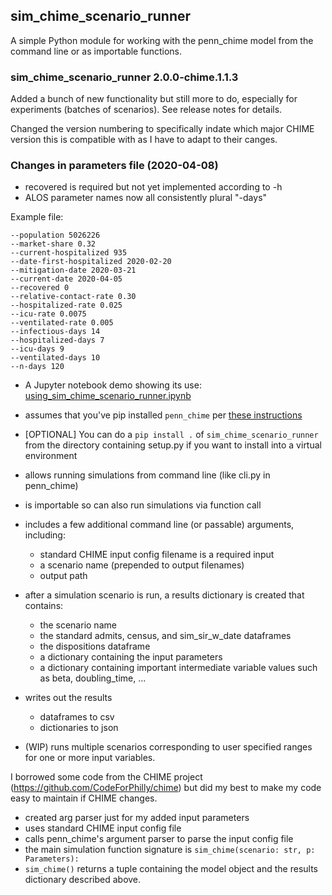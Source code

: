 ## sim_chime_scenario_runner

A simple Python module for working with the penn_chime model from the command line or as importable functions. 

### sim_chime_scenario_runner 2.0.0-chime.1.1.3

Added a bunch of new functionality but still more to do, especially for experiments (batches of scenarios).
See release notes for details.

Changed the version numbering to specifically indate which major CHIME version this is compatible with
as I have to adapt to their canges.

### Changes in parameters file (2020-04-08)

* recovered is required but not yet implemented according to -h
* ALOS parameter names now all consistently plural "-days"

Example file:

    --population 5026226
    --market-share 0.32
    --current-hospitalized 935
    --date-first-hospitalized 2020-02-20
    --mitigation-date 2020-03-21
    --current-date 2020-04-05
    --recovered 0
    --relative-contact-rate 0.30
    --hospitalized-rate 0.025
    --icu-rate 0.0075
    --ventilated-rate 0.005
    --infectious-days 14
    --hospitalized-days 7
    --icu-days 9
    --ventilated-days 10
    --n-days 120


* A Jupyter notebook demo showing its use: [using_sim_chime_scenario_runner.ipynb](https://github.com/misken/sim_chime_scenario_runner/blob/master/demos/using_sim_chime_scenario_runner.ipynb)

* assumes that you've pip installed `penn_chime` per [these instructions](https://github.com/misken/c19/blob/master/penn_chime_cli_quickstart.md)
* [OPTIONAL] You can do a `pip install .` of `sim_chime_scenario_runner` from the directory containing setup.py if you want to install into a virtual environment
* allows running simulations from command line (like cli.py in penn_chime)
* is importable so can also run simulations via function call
* includes a few additional command line (or passable) arguments, including:
  - standard CHIME input config filename is a required input
  - a scenario name (prepended to output filenames)
  - output path
* after a simulation scenario is run, a results dictionary is created that contains:
  - the scenario name
  - the standard admits, census, and sim_sir_w_date dataframes
  - the dispositions dataframe
  - a dictionary containing the input parameters
  - a dictionary containing important intermediate variable values such as beta, doubling_time, ...
* writes out the results 
  - dataframes to csv
  - dictionaries to json
* (WIP) runs multiple scenarios corresponding to user specified ranges for one or more input variables.

I borrowed some code from the CHIME project (https://github.com/CodeForPhilly/chime) but did my best
to make my code easy to maintain if CHIME changes.

- created arg parser just for my added input parameters
- uses standard CHIME input config file
- calls penn_chime's argument parser to parse the input config file
- the main simulation function signature is `sim_chime(scenario: str, p: Parameters):`
- `sim_chime()` returns a tuple containing the model object and the results dictionary described above.


